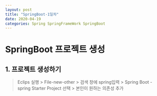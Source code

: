 ```yaml
---
layout: post
title: "SpringBoot-1일차"
date: 2020-04-19
categories: Spring SpringFrameWork SpringBoot
---
```


# SpringBoot 프로젝트 생성

## 1. 프로젝트 생성하기

> Eclips 실행 > File-new-other > 검색 창에 spring입력 > Spring Boot - spring Starter Project 선택 > 본인이 원하는 의존성 추가

